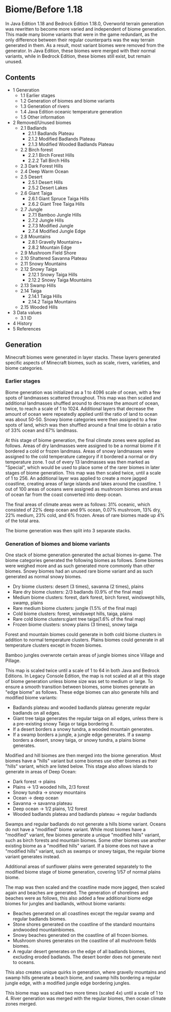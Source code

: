 # Biome/Before 1.18
In Java Edition 1.18 and Bedrock Edition 1.18.0, Overworld terrain generation was rewritten to become more varied and independent of biome generation. This made many biome variants that were in the game redundant, as the only difference between their regular counterparts was the way terrain generated in them. As a result, most variant biomes were removed from the generator. In Java Edition, these biomes were merged with their normal variants, while in Bedrock Edition, these biomes still exist, but remain unused.

## Contents
- 1 Generation
	- 1.1 Earlier stages
	- 1.2 Generation of biomes and biome variants
	- 1.3 Generation of rivers
	- 1.4 Java Edition oceanic temperature generation
	- 1.5 Other information
- 2 Removed/Unused biomes
	- 2.1 Badlands
		- 2.1.1 Badlands Plateau
		- 2.1.2 Modified Badlands Plateau
		- 2.1.3 Modified Wooded Badlands Plateau
	- 2.2 Birch forest
		- 2.2.1 Birch Forest Hills
		- 2.2.2 Tall Birch Hills
	- 2.3 Dark Forest Hills
	- 2.4 Deep Warm Ocean
	- 2.5 Desert
		- 2.5.1 Desert Hills
		- 2.5.2 Desert Lakes
	- 2.6 Giant Taiga
		- 2.6.1 Giant Spruce Taiga Hills
		- 2.6.2 Giant Tree Taiga Hills
	- 2.7 Jungle
		- 2.7.1 Bamboo Jungle Hills
		- 2.7.2 Jungle Hills
		- 2.7.3 Modified Jungle
		- 2.7.4 Modified Jungle Edge
	- 2.8 Mountains
		- 2.8.1 Gravelly Mountains+
		- 2.8.2 Mountain Edge
	- 2.9 Mushroom Field Shore
	- 2.10 Shattered Savanna Plateau
	- 2.11 Snowy Mountains
	- 2.12 Snowy Taiga
		- 2.12.1 Snowy Taiga Hills
		- 2.12.2 Snowy Taiga Mountains
	- 2.13 Swamp Hills
	- 2.14 Taiga
		- 2.14.1 Taiga Hills
		- 2.14.2 Taiga Mountains
	- 2.15 Wooded Hills
- 3 Data values
	- 3.1 ID
- 4 History
- 5 References

## Generation
Minecraft biomes were generated in layer stacks. These layers generated specific aspects of Minecraft biomes, such as scale, rivers, varieties, and biome categories.

### Earlier stages
Biome generation was initialized as a 1 to 4096 scale of ocean, with a few spots of landmasses scattered throughout. This map was then scaled and additional landmasses shuffled around to decrease the amount of ocean, twice, to reach a scale of 1 to 1024. Additional layers that decrease the amount of ocean were repeatedly applied until the ratio of land to ocean was about 50-50. Snowy biome categories were then assigned to a few spots of land, which was then shuffled around a final time to obtain a ratio of 33% ocean and 67% landmass.

At this stage of biome generation, the final climate zones were applied as follows. Areas of dry landmasses were assigned to be a normal biome if it bordered a cold or frozen landmass. Areas of snowy landmasses were assigned to the cold temperature category if it bordered a normal or dry temperature zone. 1 out of every 13 landmasses was then marked as "Special", which would be used to place some of the rarer biomes in later stages of biome generation. This map was then scaled twice, until a scale of 1 to 256. An additional layer was applied to create a more jagged coastline, creating areas of large islands and lakes around the coastline. 1 out of 100 areas of oceans were assigned as mushroom biomes and areas of ocean far from the coast converted into deep ocean.

The final areas of climate areas were as follows: 31% oceanic, which consisted of 22% deep ocean and 9% ocean, 0.07% mushroom, 13% dry, 22% medium, 23% cold, and 6% frozen. Areas of rare biomes made up 4% of the total area.

The biome generation was then split into 3 separate stacks.

### Generation of biomes and biome variants
One stack of biome generation generated the actual biomes in-game. The biome categories generated the following biomes as follows. Some biomes were weighed more and as such generated more commonly than other biomes. Snowy biomes had an unused rare biome variant and as such generated as normal snowy biomes.

- Dry biome clusters: desert (3 times), savanna (2 times), plains
- Rare dry biome clusters: 2/3 badlands (0.9% of the final map)
- Medium biome clusters: forest, dark forest, birch forest, windswept hills, swamp, plains
- Rare medium biome clusters: jungle (1.5% of the final map)
- Cold biome clusters: forest, windswept hills, taiga, plains
- Rare cold biome clusters:giant tree taiga(1.6% of the final map)
- Frozen biome clusters: snowy plains (3 times), snowy taiga

Forest and mountain biomes could generate in both cold biome clusters in addition to normal temperature clusters. Plains biomes could generate in all temperature clusters except in frozen biomes.

Bamboo jungles overwrote certain areas of jungle biomes since Village and Pillage.

This map is scaled twice until a scale of 1 to 64 in both Java and Bedrock Editions. In Legacy Console Edition, the map is not scaled at all at this stage of biome generation unless biome size was set to medium or large. To ensure a smooth transition between biomes, some biomes generate an "edge biome" as follows. These edge biomes can also generate hills and modified biome variants:

- Badlands plateau and wooded badlands plateau generate regular badlands on all edges.
- Giant tree taiga generates the regular taiga on all edges, unless there is a pre-existing snowy Taiga or taiga bordering it.
- If a desert borders a snowy tundra, a wooded mountain generates.
- If a swamp borders a jungle, a jungle edge generates. If a swamp borders a desert, snowy taiga, or snowy tundra, a plains biome generates.

Modified and hill biomes are then merged into the biome generation. Most biomes have a "hills" variant but some biomes use other biomes as their "hills" variant, which are listed below. This stage also allows islands to generate in areas of Deep Ocean:

- Dark forest -> plains
- Plains -> 1/3 wooded hills, 2/3 forest
- Snowy tundra -> snowy mountains
- Ocean -> deep ocean
- Savanna -> savanna plateau
- Deep ocean -> 1/2 plains, 1/2 forest
- Wooded badlands plateau and badlands plateau -> regular badlands

Swamps and regular badlands do not generate a hills biome variant. Oceans do not have a "modified" biome variant. While most biomes have a "modified" variant, few biomes generate a unique "modified hills" variant, such as birch forests and mountain biomes. Some other biomes use another existing biome as a "modified hills" variant. If a biome does not have a "modified hills" variant, such as swamps or snowy taigas, the regular biome variant generates instead.

Additional areas of sunflower plains were generated separately to the modified biome stage of biome generation, covering 1/57 of normal plains biome.

The map was then scaled and the coastline made more jagged, then scaled again and beaches are generated. The generation of shorelines and beaches were as follows, this also added a few additional biome edge biomes for jungles and badlands, without biome variants:

- Beaches generated on all coastlines except the regular swamp and regular badlands biomes.
- Stone shores generated on the coastline of the standard mountains andwooded mountainbiomes.
- Snowy beaches generated on the coastline of all frozen biomes.
- Mushroom shores generates on the coastline of all mushroom fields biomes.
- A regular desert generates on the edge of all badlands biomes, excluding eroded badlands. The desert border does not generate next to oceans.

This also creates unique quirks in generation, where gravelly mountains and swamp hills generate a beach biome, and swamp hills bordering a regular jungle edge, with a modified jungle edge bordering jungles.

This biome map was scaled two more times (scaled 4x) until a scale of 1 to 4. River generation was merged with the regular biomes, then ocean climate zones merged.

